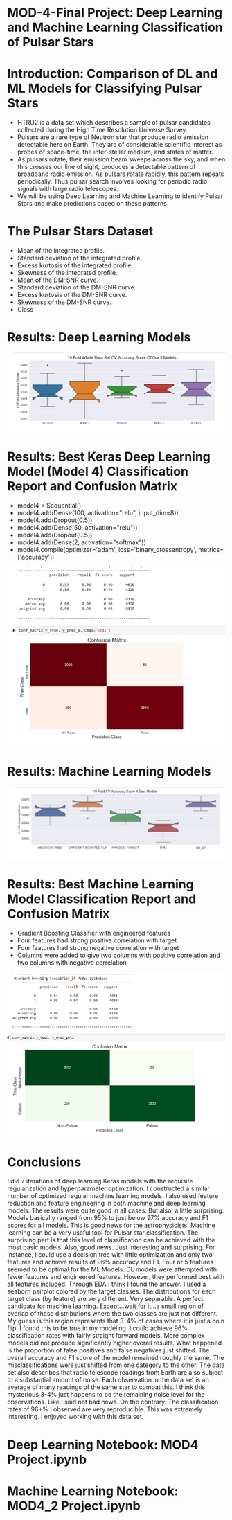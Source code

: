 # MOD-4-Final Project: Deep Learning and Machine Learning Classification of Pulsar Stars

# Introduction: Comparison of DL and ML Models for Classifying Pulsar Stars
- HTRU2 is a data set which describes a sample of pulsar candidates collected during the High Time Resolution Universe Survey.
- Pulsars are a rare type of Neutron star that produce radio emission detectable here on Earth. They are of considerable scientific interest as probes of space-time, the inter-stellar medium, and states of matter.
- As pulsars rotate, their emission beam sweeps across the sky, and when this crosses our line of sight, produces a detectable pattern of broadband radio emission. As pulsars rotate rapidly, this pattern repeats periodically. Thus pulsar search involves looking for periodic radio signals with large radio telescopes.
- We will be using Deep Learning and Machine Learning to identify Pulsar Stars and make predictions based on these patterns

# The Pulsar Stars Dataset
- Mean of the integrated profile.
- Standard deviation of the integrated profile.
- Excess kurtosis of the integrated profile.
- Skewness of the integrated profile.
- Mean of the DM-SNR curve.
- Standard deviation of the DM-SNR curve.
- Excess kurtosis of the DM-SNR curve.
- Skewness of the DM-SNR curve.
- Class

# Results: Deep Learning Models
<img src='dl_models.PNG'>

# Results: Best Keras Deep Learning Model (Model 4) Classification Report and Confusion Matrix
- model4 = Sequential()
- model4.add(Dense(100, activation="relu", input_dim=8))
- model4.add(Dropout(0.5))
- model4.add(Dense(50, activation="relu"))
- model4.add(Dropout(0.5))
- model4.add(Dense(2, activation="softmax"))
- model4.compile(optimizer='adam', loss='binary_crossentropy', metrics=['accuracy'])

<img src='best_dl.PNG'>

# Results: Machine Learning Models
<img src='ml_models.PNG'>

# Results: Best Machine Learning Model Classification Report and Confusion Matrix
- Gradient Boosting Classifier with engineered features
- Four features had strong positive correlation with target
- Four features had strong negative correlation with target
- Columns were added to give two columns with positive correlation and two columns with negative correlation

<img src='best_ml.PNG'>

# Conclusions
I did 7 iterations of deep learning Keras models with the requisite regularization and hyperparameter optimization.  I constructed a similar number of optimized regular machine learning models.  I also used feature reduction and feature engineering in both machine and deep learning models.  The results were quite good in all cases.  But also, a little surprising.  Models basically ranged from 95% to just below 97% accuracy and F1 scores for all models.  This is good news for the astrophysicists! Machine learning can be a very useful tool for Pulsar star classification. The surprising part is that this level of classification can be achieved with the most basic models.  Also, good news.  Just interesting and surprising.  For instance, I could use a decision tree with little optimization and only two features and achieve results of 96% accuracy and F1.  Four or 5 features seemed to be optimal for the ML Models. DL models were attempted with fewer features and engineered features. However, they performed best with all features included.  Through EDA I think I found the answer.  I used a seaborn pairplot colored by the target classes.  The distributions for each target class (by feature) are very different.  Very separable.  A perfect candidate for machine learning. Except…wait for it…a small region of overlap of these distributions where the two classes are just not different.  My guess is this region represents that 3-4% of cases where it is just a coin flip.  I found this to be true in my modeling.  I could achieve 96% classification rates with fairly straight forward models.  More complex models did not produce significantly higher overall results.  What happened is the proportion of false positives and false negatives just shifted.  The overall accuracy and F1 score of the model remained roughly the same.  The misclassifications were just shifted from one category to the other. The data set also describes that radio telescope readings from Earth are also subject to a substantial amount of noise.  Each observation in the data set is an average of many readings of the same star to combat this.  I think this mysterious 3-4% just happens to be the remaining noise level for the observations.  Like I said not bad news.  On the contrary.  The classification rates of 96+% I observed are very reproducible.  This was extremely interesting. I enjoyed working with this data set.

# Deep Learning Notebook: MOD4 Project.ipynb

# Machine Learning Notebook: MOD4_2 Project.ipynb
